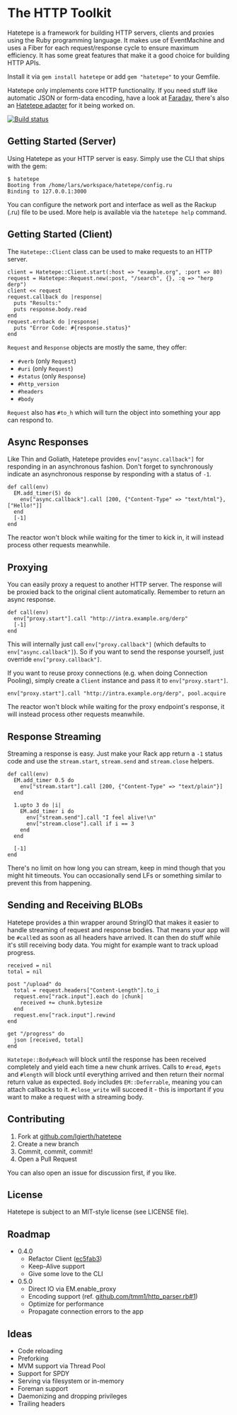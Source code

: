 The HTTP Toolkit
================

Hatetepe is a framework for building HTTP servers, clients and proxies using the
Ruby programming language. It makes use of EventMachine and uses a Fiber for
each request/response cycle to ensure maximum efficiency. It has some great
features that make it a good choice for building HTTP APIs.

Install it via `gem install hatetepe` or add `gem "hatetepe"` to your Gemfile.

Hatetepe only implements core HTTP functionality. If you need stuff like
automatic JSON or form-data encoding, have a look at
[Faraday](https://github.com/technoweenie/faraday), there's also an
[Hatetepe adapter](https://github.com/lgierth/faraday/tree/hatetepe-support)
for it being worked on.

[![Build status](https://secure.travis-ci.org/lgierth/hatetepe.png?branch=master)](http://travis-ci.org/lgierth/hatetepe)


Getting Started (Server)
------------------------

Using Hatetepe as your HTTP server is easy. Simply use the CLI that ships with
the gem:

    $ hatetepe
    Booting from /home/lars/workspace/hatetepe/config.ru
    Binding to 127.0.0.1:3000

You can configure the network port and interface as well as the Rackup (.ru)
file to be used. More help is available via the `hatetepe help` command.


Getting Started (Client)
------------------------

The `Hatetepe::Client` class can be used to make requests to an HTTP server.

    client = Hatetepe::Client.start(:host => "example.org", :port => 80)
    request = Hatetepe::Request.new(:post, "/search", {}, :q => "herp derp")
    client << request
    request.callback do |response|
      puts "Results:"
      puts response.body.read
    end
    request.errback do |response|
      puts "Error Code: #{response.status}"
    end

`Request` and `Response` objects are mostly the same, they offer:

- `#verb` (only `Request`)
- `#uri` (only `Request`)
- `#status` (only `Response`)
- `#http_version`
- `#headers`
- `#body`

`Request` also has `#to_h` which will turn the object into something your
app can respond to.


Async Responses
---------------

Like Thin and Goliath, Hatetepe provides `env["async.callback"]` for responding
in an asynchronous fashion. Don't forget to synchronously indicate an
asynchronous response by responding with a status of `-1`.

    def call(env)
      EM.add_timer(5) do
        env["async.callback"].call [200, {"Content-Type" => "text/html"}, ["Hello!"]]
      end
      [-1]
    end

The reactor won't block while waiting for the timer to kick in, it will
instead process other requests meanwhile.


Proxying
--------

You can easily proxy a request to another HTTP server. The response will be
proxied back to the original client automatically. Remember to return an
async response.

    def call(env)
      env["proxy.start"].call "http://intra.example.org/derp"
      [-1]
    end

This will internally just call `env["proxy.callback"]` (which defaults to
`env["async.callback"]`). So if you want to send the response yourself, just
override `env["proxy.callback"]`.

If you want to reuse proxy connections (e.g. when doing Connection Pooling),
simply create a `Client` instance and pass it to `env["proxy.start"]`.

    env["proxy.start"].call "http://intra.example.org/derp", pool.acquire

The reactor won't block while waiting for the proxy endpoint's response,
it will instead process other requests meanwhile.


Response Streaming
------------------

Streaming a response is easy. Just make your Rack app return a `-1` status code
and use the `stream.start`, `stream.send` and `stream.close` helpers.

    def call(env)
      EM.add_timer 0.5 do
        env["stream.start"].call [200, {"Content-Type" => "text/plain"}]
      end
      
      1.upto 3 do |i|
        EM.add_timer i do
          env["stream.send"].call "I feel alive!\n"
          env["stream.close"].call if i == 3
        end
      end
      
      [-1]
    end

There's no limit on how long you can stream, keep in mind though that you might
hit timeouts. You can occasionally send LFs or something similar to prevent this
from happening.


Sending and Receiving BLOBs
---------------------------

Hatetepe provides a thin wrapper around StringIO that makes it easier to handle
streaming of request and response bodies. That means your app will be `#call`ed
as soon as all headers have arrived. It can then do stuff while it's still
receiving body data. You might for example want to track upload progress.

    received = nil
    total = nil

    post "/upload" do
      total = request.headers["Content-Length"].to_i
      request.env["rack.input"].each do |chunk|
        received += chunk.bytesize
      end
      request.env["rack.input"].rewind
    end
    
    get "/progress" do
      json [received, total]
    end

`Hatetepe::Body#each` will block until the response has been received completely
and yield each time a new chunk arrives. Calls to `#read`, `#gets` and `#length`
will block until everything arrived and then return their normal return value
as expected. `Body` includes `EM::Deferrable`, meaning you can attach
callbacks to it. `#close_write` will succeed it - this is important if you
want to make a request with a streaming body.


Contributing
------------

1. Fork at [github.com/lgierth/hatetepe](https://github.com/lgierth/hatetepe)
2. Create a new branch
3. Commit, commit, commit!
4. Open a Pull Request

You can also open an issue for discussion first, if you like.


License
-------

Hatetepe is subject to an MIT-style license (see LICENSE file).


Roadmap
-------

- 0.4.0
  - Refactor Client ([ec5fab3](https://github.com/lgierth/hatetepe/commit/ec5fab331b097805c500b1e74f19700e773ae6a1))
  - Keep-Alive support
  - Give some love to the CLI
- 0.5.0
  - Direct IO via EM.enable_proxy
  - Encoding support (ref. [github.com/tmm1/http_parser.rb#1](https://github.com/tmm1/http_parser.rb/pull/1))
  - Optimize for performance
  - Propagate connection errors to the app


Ideas
-----

- Code reloading
- Preforking
- MVM support via Thread Pool
- Support for SPDY
- Serving via filesystem or in-memory
- Foreman support
- Daemonizing and dropping privileges
- Trailing headers
